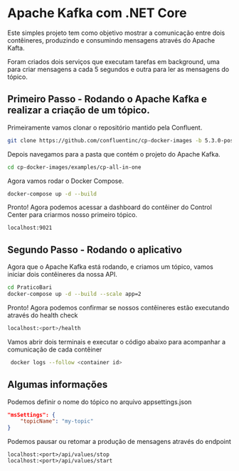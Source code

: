 # Apache Kafka com .NET Core

Este simples projeto tem como objetivo mostrar a comunicação entre dois contêineres, produzindo e consumindo mensagens através do Apache Kafta.

Foram criados dois serviços que executam tarefas em background, uma para criar mensagens a cada 5 segundos e outra para ler as mensagens do tópico.

## Primeiro Passo - Rodando o Apache Kafka e realizar a criação de um tópico.

Primeiramente vamos clonar o repositório mantido pela Confluent.

```bash
git clone https://github.com/confluentinc/cp-docker-images -b 5.3.0-post
```

Depois navegamos para a pasta que contém o projeto do Apache Kafka.

```bash
cd cp-docker-images/examples/cp-all-in-one
```

Agora vamos rodar o Docker Compose.

```bash
docker-compose up -d --build
```

Pronto! Agora podemos acessar a dashboard do contêiner do Control Center para criarmos nosso primeiro tópico.

```
localhost:9021
```

## Segundo Passo - Rodando o aplicativo

Agora que o Apache Kafka está rodando, e criamos um tópico, vamos iniciar dois contêineres da nossa API.

```bash
cd PraticoBari
docker-compose up -d --build --scale app=2
```

Pronto! Agora podemos confirmar se nossos contêineres estão executando através do health check

```bash
localhost:<port>/health
```

Vamos abrir dois terminais e executar o código abaixo para acompanhar a comunicação de cada contêiner

```bash
 docker logs --follow <container id>
 ```

## Algumas informações

Podemos definir o nome do tópico no arquivo appsettings.json

```json
"msSettings": {
    "topicName": "my-topic"
}
```

Podemos pausar ou retomar a produção de mensagens através do endpoint

```
localhost:<port>/api/values/stop
localhost:<port>/api/values/start
```
